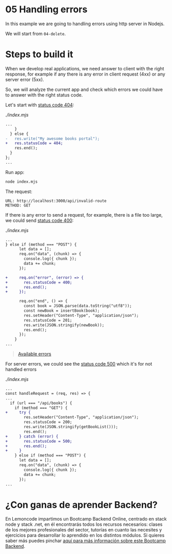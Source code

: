 # 05 Handling errors

In this example we are going to handling errors using http server in Nodejs.

We will start from `04-delete`.

# Steps to build it

When we develop real applications, we need answer to client with the right response, for example if any there is any error in client request (4xx) or any server error (5xx).

So, we will analyze the current app and check which errors we could have to answer with the right status code.

Let's start with [status code 404](https://developer.mozilla.org/en-US/docs/Web/HTTP/Status/404):

_./index.mjs_

```diff
...
    }
  } else {
-   res.write("My awesome books portal");
+   res.statusCode = 404;
    res.end();
  }
};
...

```

Run app:

```bash
node index.mjs

```

The request:

```
URL: http://localhost:3000/api/invalid-route
METHOD: GET
```

If there is any error to send a request, for example, there is a file too large, we could send [status code 400](https://developer.mozilla.org/en-US/docs/Web/HTTP/Status/400):

_./index.mjs_

```diff
...
} else if (method === "POST") {
      let data = [];
      req.on("data", (chunk) => {
        console.log({ chunk });
        data += chunk;
      });

+     req.on("error", (error) => {
+       res.statusCode = 400;
+       res.end();
+     });

      req.on("end", () => {
        const book = JSON.parse(data.toString("utf8"));
        const newBook = insertBook(book);
        res.setHeader("Content-Type", "application/json");
        res.statusCode = 201;
        res.write(JSON.stringify(newBook));
        res.end();
      });
    }
...

```

> [Available errors](https://nodejs.org/api/errors.html)

For server errors, we could see the [status code 500](https://developer.mozilla.org/en-US/docs/Web/HTTP/Status/500) which it's for not handled errors

_./index.mjs_

```diff
...
const handleRequest = (req, res) => {
...
  if (url === "/api/books") {
    if (method === "GET") {
+     try {
        res.setHeader("Content-Type", "application/json");
        res.statusCode = 200;
        res.write(JSON.stringify(getBookList()));
        res.end();
+     } catch (error) {
+       res.statusCode = 500;
+       res.end();
+     }
    } else if (method === "POST") {
      let data = [];
      req.on("data", (chunk) => {
        console.log({ chunk });
        data += chunk;
      });
...

```

# ¿Con ganas de aprender Backend?

En Lemoncode impartimos un Bootcamp Backend Online, centrado en stack node y stack .net, en él encontrarás todos los recursos necesarios: clases de los mejores profesionales del sector, tutorías en cuanto las necesites y ejercicios para desarrollar lo aprendido en los distintos módulos. Si quieres saber más puedes pinchar [aquí para más información sobre este Bootcamp Backend](https://lemoncode.net/bootcamp-backend#bootcamp-backend/banner).
